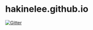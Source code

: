 # hakinelee.github.io

[![Gitter](https://badges.gitter.im/hakinelee_blog/room.svg)](https://gitter.im/hakinelee_blog/room?utm_source=badge&utm_medium=badge&utm_campaign=pr-badge&utm_content=badge)